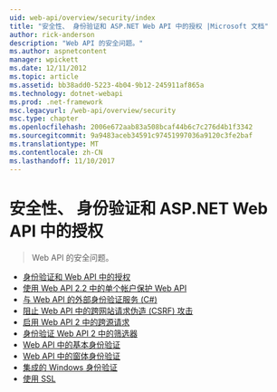 ```yaml
---
uid: web-api/overview/security/index
title: "安全性、 身份验证和 ASP.NET Web API 中的授权 |Microsoft 文档"
author: rick-anderson
description: "Web API 的安全问题。"
ms.author: aspnetcontent
manager: wpickett
ms.date: 12/11/2012
ms.topic: article
ms.assetid: bb38add0-5223-4b04-9b12-245911af865a
ms.technology: dotnet-webapi
ms.prod: .net-framework
msc.legacyurl: /web-api/overview/security
msc.type: chapter
ms.openlocfilehash: 2006e672aab83a508bcaf44b6c7c276d4b1f3342
ms.sourcegitcommit: 9a9483aceb34591c97451997036a9120c3fe2baf
ms.translationtype: MT
ms.contentlocale: zh-CN
ms.lasthandoff: 11/10/2017
---
```

<a name="security-authentication-and-authorization-in-aspnet-web-api"></a>安全性、 身份验证和 ASP.NET Web API 中的授权
====================
> Web API 的安全问题。


- [身份验证和 Web API 中的授权](authentication-and-authorization-in-aspnet-web-api.md)
- [使用 Web API 2.2 中的单个帐户保护 Web API](individual-accounts-in-web-api.md)
- [与 Web API 的外部身份验证服务 (C#)](external-authentication-services.md)
- [阻止 Web API 中的跨网站请求伪造 (CSRF) 攻击](preventing-cross-site-request-forgery-csrf-attacks.md)
- [启用 Web API 2 中的跨源请求](enabling-cross-origin-requests-in-web-api.md)
- [身份验证 Web API 2 中的筛选器](authentication-filters.md)
- [Web API 中的基本身份验证](basic-authentication.md)
- [Web API 中的窗体身份验证](forms-authentication.md)
- [集成的 Windows 身份验证](integrated-windows-authentication.md)
- [使用 SSL](working-with-ssl-in-web-api.md)
